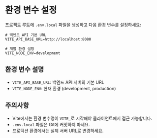 # 환경 변수 설정

프로젝트 루트에 `.env.local` 파일을 생성하고 다음 환경 변수를 설정하세요:

```env
# 백엔드 API 기본 URL
VITE_API_BASE_URL=http://localhost:8080

# 개발 환경 설정
VITE_NODE_ENV=development
```

## 환경 변수 설명

- `VITE_API_BASE_URL`: 백엔드 API 서버의 기본 URL
- `VITE_NODE_ENV`: 현재 환경 (development, production)

## 주의사항

- Vite에서는 환경 변수명이 `VITE_`로 시작해야 클라이언트에서 접근 가능합니다.
- `.env.local` 파일은 Git에 커밋하지 마세요.
- 프로덕션 환경에서는 실제 서버 URL로 변경하세요.
